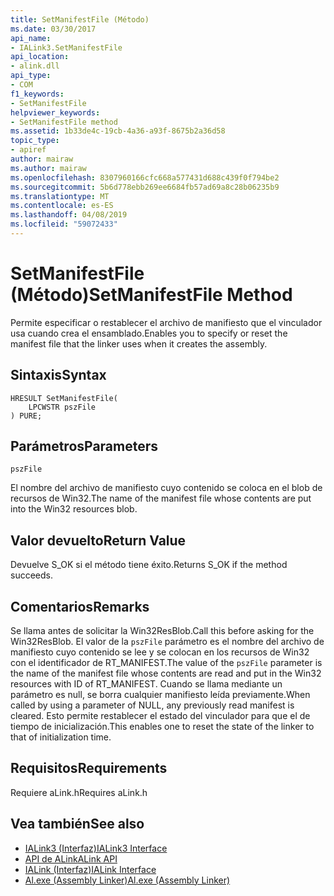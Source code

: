 ```yaml
---
title: SetManifestFile (Método)
ms.date: 03/30/2017
api_name:
- IALink3.SetManifestFile
api_location:
- alink.dll
api_type:
- COM
f1_keywords:
- SetManifestFile
helpviewer_keywords:
- SetManifestFile method
ms.assetid: 1b33de4c-19cb-4a36-a93f-8675b2a36d58
topic_type:
- apiref
author: mairaw
ms.author: mairaw
ms.openlocfilehash: 8307960166cfc668a577431d688c439f0f794be2
ms.sourcegitcommit: 5b6d778ebb269ee6684fb57ad69a8c28b06235b9
ms.translationtype: MT
ms.contentlocale: es-ES
ms.lasthandoff: 04/08/2019
ms.locfileid: "59072433"
---
```

# <a name="setmanifestfile-method"></a><span data-ttu-id="5993f-102">SetManifestFile (Método)</span><span class="sxs-lookup"><span data-stu-id="5993f-102">SetManifestFile Method</span></span>
<span data-ttu-id="5993f-103">Permite especificar o restablecer el archivo de manifiesto que el vinculador usa cuando crea el ensamblado.</span><span class="sxs-lookup"><span data-stu-id="5993f-103">Enables you to specify or reset the manifest file that the linker uses when it creates the assembly.</span></span>  
  
## <a name="syntax"></a><span data-ttu-id="5993f-104">Sintaxis</span><span class="sxs-lookup"><span data-stu-id="5993f-104">Syntax</span></span>  
  
```  
HRESULT SetManifestFile(  
    LPCWSTR pszFile  
) PURE;  
```  
  
## <a name="parameters"></a><span data-ttu-id="5993f-105">Parámetros</span><span class="sxs-lookup"><span data-stu-id="5993f-105">Parameters</span></span>  
 `pszFile`  
  
 <span data-ttu-id="5993f-106">El nombre del archivo de manifiesto cuyo contenido se coloca en el blob de recursos de Win32.</span><span class="sxs-lookup"><span data-stu-id="5993f-106">The name of the manifest file whose contents are put into the Win32 resources blob.</span></span>  
  
## <a name="return-value"></a><span data-ttu-id="5993f-107">Valor devuelto</span><span class="sxs-lookup"><span data-stu-id="5993f-107">Return Value</span></span>  
 <span data-ttu-id="5993f-108">Devuelve S_OK si el método tiene éxito.</span><span class="sxs-lookup"><span data-stu-id="5993f-108">Returns S_OK if the method succeeds.</span></span>  
  
## <a name="remarks"></a><span data-ttu-id="5993f-109">Comentarios</span><span class="sxs-lookup"><span data-stu-id="5993f-109">Remarks</span></span>  
 <span data-ttu-id="5993f-110">Se llama antes de solicitar la Win32ResBlob.</span><span class="sxs-lookup"><span data-stu-id="5993f-110">Call this before asking for the Win32ResBlob.</span></span> <span data-ttu-id="5993f-111">El valor de la `pszFile` parámetro es el nombre del archivo de manifiesto cuyo contenido se lee y se colocan en los recursos de Win32 con el identificador de RT_MANIFEST.</span><span class="sxs-lookup"><span data-stu-id="5993f-111">The value of the `pszFile` parameter is the name of the manifest file whose contents are read and put in the Win32 resources with ID of RT_MANIFEST.</span></span> <span data-ttu-id="5993f-112">Cuando se llama mediante un parámetro es null, se borra cualquier manifiesto leída previamente.</span><span class="sxs-lookup"><span data-stu-id="5993f-112">When called by using a parameter of NULL, any previously read manifest is cleared.</span></span> <span data-ttu-id="5993f-113">Esto permite restablecer el estado del vinculador para que el de tiempo de inicialización.</span><span class="sxs-lookup"><span data-stu-id="5993f-113">This enables one to reset the state of the linker to that of initialization time.</span></span>  
  
## <a name="requirements"></a><span data-ttu-id="5993f-114">Requisitos</span><span class="sxs-lookup"><span data-stu-id="5993f-114">Requirements</span></span>  
 <span data-ttu-id="5993f-115">Requiere aLink.h</span><span class="sxs-lookup"><span data-stu-id="5993f-115">Requires aLink.h</span></span>  
  
## <a name="see-also"></a><span data-ttu-id="5993f-116">Vea también</span><span class="sxs-lookup"><span data-stu-id="5993f-116">See also</span></span>

- [<span data-ttu-id="5993f-117">IALink3 (Interfaz)</span><span class="sxs-lookup"><span data-stu-id="5993f-117">IALink3 Interface</span></span>](../../../../docs/framework/unmanaged-api/alink/ialink3-interface.md)
- [<span data-ttu-id="5993f-118">API de ALink</span><span class="sxs-lookup"><span data-stu-id="5993f-118">ALink API</span></span>](../../../../docs/framework/unmanaged-api/alink/index.md)
- [<span data-ttu-id="5993f-119">IALink (Interfaz)</span><span class="sxs-lookup"><span data-stu-id="5993f-119">IALink Interface</span></span>](../../../../docs/framework/unmanaged-api/alink/ialink-interface.md)
- [<span data-ttu-id="5993f-120">Al.exe (Assembly Linker)</span><span class="sxs-lookup"><span data-stu-id="5993f-120">Al.exe (Assembly Linker)</span></span>](../../../../docs/framework/tools/al-exe-assembly-linker.md)

